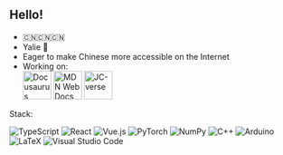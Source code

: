 ## Hello!

- 🇨🇳🇨🇳🇨🇳
- Yalie 🐶
- Eager to make Chinese more accessible on the Internet
- Working on:  
  <a href="https://github.com/facebook/docusaurus"><img src="https://github.com/Josh-Cena/Josh-Cena.github.io/blob/master/blog/2021-03-09-docusaurus/docusaurus.png" alt="Docusaurus" title="Docusaurus" width="50" /></a> <a href="https://github.com/mdn/content"><img src="https://github.com/mdn.png" alt="MDN Web Docs" title="MDN Web Docs" width="50" /></a> <a href="https://github.com/jc-verse"><img src="https://github.com/jc-verse.png" alt="JC-verse" title="JC-verse" width="50" /></a>

Stack:
  
<img alt="TypeScript" src="https://img.shields.io/badge/typescript-%23007ACC.svg?style=for-the-badge&logo=typescript&logoColor=white" /> <img alt="React" src="https://img.shields.io/badge/react-%2320232a.svg?style=for-the-badge&logo=react&logoColor=%2361DAFB" /> <img alt="Vue.js" src="https://img.shields.io/badge/vuejs-%2335495e.svg?style=for-the-badge&logo=vue-dot-js&logoColor=%234FC08D" /> <img alt="PyTorch" src="https://img.shields.io/badge/PyTorch-%23EE4C2C.svg?style=for-the-badge&logo=PyTorch&logoColor=white" /> <img alt="NumPy" src="https://img.shields.io/badge/numpy-%23013243.svg?style=for-the-badge&logo=numpy&logoColor=white" /> <img alt="C++" src="https://img.shields.io/badge/c++-%2300599C.svg?style=for-the-badge&logo=c%2B%2B&logoColor=white" /> <img alt="Arduino" src="https://img.shields.io/badge/-Arduino-00979D?style=for-the-badge&logo=Arduino&logoColor=white" /> <img alt="LaTeX" src="https://img.shields.io/badge/latex-%23008080.svg?style=for-the-badge&logo=latex&logoColor=white" /> <img alt="Visual Studio Code" src="https://img.shields.io/badge/VisualStudioCode-0078d7.svg?style=for-the-badge&logo=visual-studio-code&logoColor=white" />

<!-- ### Stats

[![Josh-Cena's GitHub stats](https://github-readme-stats.vercel.app/api?username=Josh-Cena)](https://github.com/anuraghazra/github-readme-stats) -->
